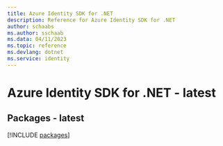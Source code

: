```yaml
---
title: Azure Identity SDK for .NET
description: Reference for Azure Identity SDK for .NET
author: schaabs
ms.author: sschaab
ms.data: 04/11/2023
ms.topic: reference
ms.devlang: dotnet
ms.service: identity
---
```

# Azure Identity SDK for .NET - latest
## Packages - latest
[!INCLUDE [packages](identity-index.md)]